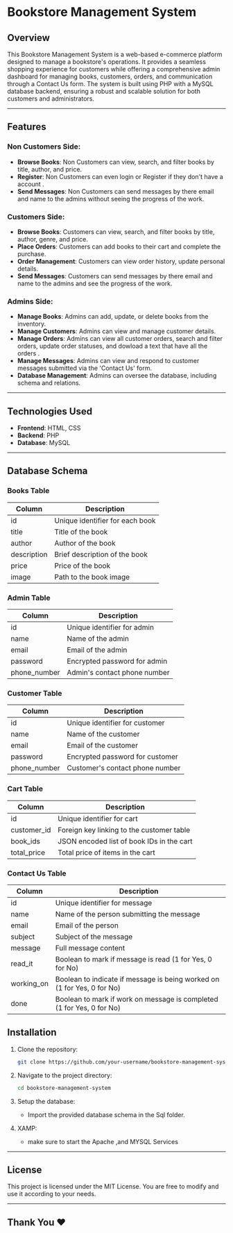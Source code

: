 # Bookstore Management System

## Overview
This Bookstore Management System is a web-based e-commerce platform designed to manage a bookstore's operations. It provides a seamless shopping experience for customers while offering a comprehensive admin dashboard for managing books, customers, orders, and communication through a Contact Us form. The system is built using PHP with a MySQL database backend, ensuring a robust and scalable solution for both customers and administrators.

---

## Features

### Non Customers Side:
- **Browse Books**: Non Customers can view, search, and filter books by title, author, and price.
- **Register**: Non Customers can even login or Register if they don't have a account .
- **Send Messages**: Non Customers can send messages by there email and name to the admins without seeing the progress of the work.


### Customers Side:
- **Browse Books**: Customers can view, search, and filter books by title, author, genre, and price.
- **Place Orders**: Customers can add books to their cart and complete the purchase.
- **Order Management**: Customers can view order history, update personal details.
- **Send Messages**: Customers can send messages by there email and name to the admins and see the progress of the work.

### Admins Side:
- **Manage Books**: Admins can add, update, or delete books from the inventory.
- **Manage Customers**: Admins can view and manage customer details.
- **Manage Orders**: Admins can view all customer orders, search and filter orders, update order statuses, and dowload a text that have all the orders .
- **Manage Messages**: Admins can view and respond to customer messages submitted via the 'Contact Us' form.
- **Database Management**: Admins can oversee the database, including schema and relations.

---

## Technologies Used

- **Frontend**: HTML, CSS
- **Backend**: PHP
- **Database**: MySQL

---
## Database Schema

### Books Table
| Column        | Description                                          |
|---------------|-------------------------------------------------------|
| id            | Unique identifier for each book                       |
| title         | Title of the book                                    |
| author        | Author of the book                                   |
| description   | Brief description of the book                        |
| price         | Price of the book                                    |
| image         | Path to the book image                               |

### Admin Table
| Column        | Description                                          |
|---------------|-------------------------------------------------------|
| id            | Unique identifier for admin                          |
| name          | Name of the admin                                    |
| email         | Email of the admin                                   |
| password      | Encrypted password for admin                          |
| phone_number  | Admin's contact phone number                          |

### Customer Table
| Column        | Description                                          |
|---------------|-------------------------------------------------------|
| id            | Unique identifier for customer                       |
| name          | Name of the customer                                 |
| email         | Email of the customer                                |
| password      | Encrypted password for customer                      |
| phone_number  | Customer's contact phone number                      |

### Cart Table
| Column        | Description                                          |
|---------------|-------------------------------------------------------|
| id            | Unique identifier for cart                          |
| customer_id   | Foreign key linking to the customer table            |
| book_ids      | JSON encoded list of book IDs in the cart             |
| total_price   | Total price of items in the cart                     |

### Contact Us Table
| Column        | Description                                          |
|---------------|-------------------------------------------------------|
| id            | Unique identifier for message                        |
| name          | Name of the person submitting the message            |
| email         | Email of the person                                   |
| subject       | Subject of the message                                 |
| message       | Full message content                                  |
| read_it       | Boolean to mark if message is read (1 for Yes, 0 for No) |
| working_on    | Boolean to indicate if message is being worked on (1 for Yes, 0 for No) |
| done          | Boolean to mark if work on message is completed (1 for Yes, 0 for No) |

## Installation
1. Clone the repository:
   ```bash
   git clone https://github.com/your-username/bookstore-management-system.git

2. Navigate to the project directory:
   ```bash
   cd bookstore-management-system

3. Setup the database:
   - Import the provided database schema in the Sql folder.

4. XAMP:
   - make sure to start the Apache ,and MYSQL Services
---

## License
This project is licensed under the MIT License. You are free to modify and use it according to your needs.

---

## Thank You ❤️
